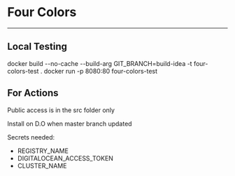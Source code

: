 # Four Colors

-------------------

## Local Testing

docker build --no-cache --build-arg GIT_BRANCH=build-idea -t four-colors-test .
docker run -p 8080:80 four-colors-test

## For Actions 

Public access is in the src folder only

Install on D.O when master branch updated

Secrets needed:

* REGISTRY_NAME
* DIGITALOCEAN_ACCESS_TOKEN
* CLUSTER_NAME


